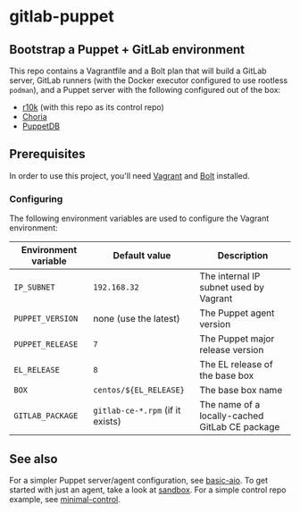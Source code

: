 # gitlab-puppet
## Bootstrap a Puppet + GitLab environment

This repo contains a Vagrantfile and a Bolt plan that will build a GitLab
server, GitLab runners (with the Docker executor configured to use rootless
`podman`), and a Puppet server with the following configured out of the box:
* [r10k](https://forge.puppet.com/puppet/r10k) (with this repo as its control repo)
* [Choria](http://choria.io/)
* [PuppetDB](https://puppet.com/docs/puppetdb/)

## Prerequisites

In order to use this project, you'll need
[Vagrant](https://vagrantup.com/) and
[Bolt](https://puppet.com/docs/bolt/latest/bolt.html) installed.

### Configuring

The following environment variables are used to configure the Vagrant environment:

| Environment variable | Default value                    | Description                                    |
| -------------------- | -------------                    | -----------                                    |
| `IP_SUBNET`          | `192.168.32`                     | The internal IP subnet used by Vagrant         |
| `PUPPET_VERSION`     | none (use the latest)            | The Puppet agent version                       |
| `PUPPET_RELEASE`     | `7`                              | The Puppet major release version               |
| `EL_RELEASE`         | `8`                              | The EL release of the base box                 |
| `BOX`                | `centos/${EL_RELEASE}`           | The base box name                              |
| `GITLAB_PACKAGE`     | `gitlab-ce-*.rpm` (if it exists) | The name of a locally-cached GitLab CE package |

## See also

For a simpler Puppet server/agent configuration, see
[basic-aio](https://github.com/puppet-bootstrap/basic-aio).
To get started with just an agent, take a look at
[sandbox](https://github.com/puppet-bootstrap/sandbox).  For a simple control
repo example, see
[minimal-control](https://github.com/puppet-bootstrap/minimal-control).
